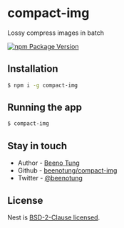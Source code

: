 
# compact-img
Lossy compress images in batch

[![npm Package Version](https://img.shields.io/npm/v/compact-img.svg?maxAge=2592000)](https://www.npmjs.com/package/compact-img)

## Installation

```bash
$ npm i -g compact-img
```

## Running the app

```bash
$ compact-img
```

## Stay in touch

- Author - [Beeno Tung](https://beeno-tung.surge.sh)
- Github - [beenotung/compact-img](https://github.com/beenotung/compact-img)
- Twitter - [@beenotung](https://twitter.com/beenotung)

## License

  Nest is [BSD-2-Clause licensed](LICENSE).
